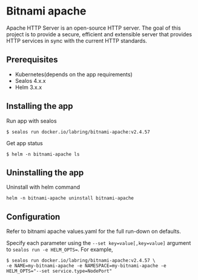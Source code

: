 # Bitnami apache

Apache HTTP Server is an open-source HTTP server. The goal of this project is to provide a secure, efficient and extensible server that provides HTTP services in sync with the current HTTP standards.

## Prerequisites

- Kubernetes(depends on the app requirements)
- Sealos 4.x.x
- Helm 3.x.x

## Installing the app

Run app with sealos

```shell
$ sealos run docker.io/labring/bitnami-apache:v2.4.57
```

Get app status

```shell
$ helm -n bitnami-apache ls
```

## Uninstalling the app

Uninstall with helm command

```shell
helm -n bitnami-apache uninstall bitnami-apache
```

## Configuration

Refer to bitnami apache values.yaml for the full run-down on defaults.

Specify each parameter using the `--set key=value[,key=value]` argument to `sealos run -e HELM_OPTS=`. For example,

```shell
$ sealos run docker.io/labring/bitnami-apache:v2.4.57 \
-e NAME=my-bitnami-apache -e NAMESPACE=my-bitnami-apache -e HELM_OPTS="--set service.type=NodePort"
```
